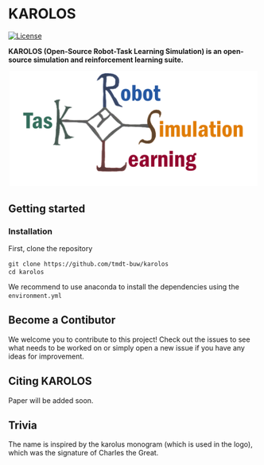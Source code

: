 # KAROLOS
[![License](https://img.shields.io/badge/license-MIT-blue.svg)](https://github.com/rlworkgroup/metaworld/blob/master/LICENSE)

__KAROLOS (Open-Source Robot-Task Learning Simulation) is an open-source simulation and reinforcement learning suite.__

<p align="center">
<img src="docs/images/logo.png" width="500">
</p>

## Getting started

### Installation

First, clone the repository

```
git clone https://github.com/tmdt-buw/karolos
cd karolos
```

We recommend to use anaconda to install the dependencies using the `environment.yml`


## Become a Contibutor

We welcome you to contribute to this project!
Check out the issues to see what needs to be worked on or simply open a new issue if you have any ideas for improvement.

## Citing KAROLOS

Paper will be added soon.

## Trivia

The name is inspired by the karolus monogram (which is used in the logo), which was the signature of Charles the Great. 